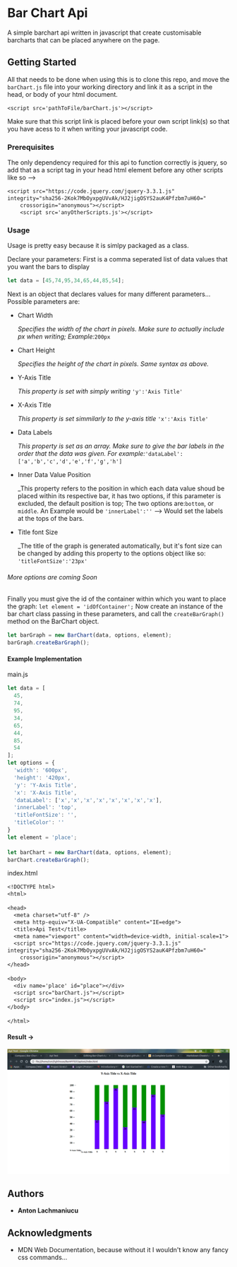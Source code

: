 # Bar Chart Api

A simple barchart api written in javascript that create customisable barcharts that can be placed anywhere on the page.

## Getting Started

All that needs to be done when using this is to clone this repo, and move the `barChart.js` file into your working directory and link it as a script in the head, or body of your html document.
```
<script src='pathToFile/barChart.js'></script>
```
Make sure that this script link is placed before your own script link(s) so that you have acess to it when writing your javascript code. 

### Prerequisites

The only dependency required for this api to function correctly is jquery, so add that as a script tag in your head html element before any other scripts like so -->
```
<script src="https://code.jquery.com/jquery-3.3.1.js" integrity="sha256-2Kok7MbOyxpgUVvAk/HJ2jigOSYS2auK4Pfzbm7uH60="
    crossorigin="anonymous"></script>
    <script src='anyOtherScripts.js'></script>
```

### Usage

Usage is pretty easy because it is simlpy packaged as a class.

Declare your parameters:
  First is a comma seperated list of data values that you want the bars to display

```javascript
let data = [45,74,95,34,65,44,85,54];
```
  Next is an object that declares values for many different parameters...
  Possible parameters are:
  
  * Chart Width
  
     _Specifies the width of the chart in pixels. Make sure to actually include px when writing; Example:_`200px`  
  * Chart Height
  
     _Specifies the height of the chart in pixels. Same syntax as above._
  * Y-Axis Title
  
     _This property is set with simply writing_ `'y':'Axis Title'`
  * X-Axis Title
  
     _This property is set simmilarly to the y-axis title_ `'x':'Axis Title'`
  * Data Labels
  
     _This property is set as an array. Make sure to give the bar labels in the order that the data was given. For example:_`'dataLabel':['a','b','c','d','e','f','g','h']` 
  * Inner Data Value Position
  
     _This property refers to the position in which each data value shoud be placed within its respective bar, it has two options, if this parameter is excluded, the default position is top; The two options are:`bottom`, or `middle`. An Example would be `'innerLabel':''` --> Would set the labels at the tops of the bars.
  * Title font Size
  
     _The title of the graph is generated automatically, but it's font size can be changed by adding this property to the options object like so: `'titleFontSize':'23px'`
     
###### More options are coming Soon

  Finally you must give the id of the container within which you want to place the graph: `let element = 'idOfContainer';`
  Now create an instance of the bar chart class passing in these parameters, and call the `createBarGraph()` method on the BarChart object. 
  ```javascript
  let barGraph = new BarChart(data, options, element);
  barGraph.createBarGraph();
  ```
  
#### Example Implementation

main.js
```javascript
let data = [
  45,
  74,
  95,
  34,
  65,
  44,
  85,
  54
];
let options = {
  'width': '600px',
  'height': '420px',
  'y': 'Y-Axis Title',
  'x': 'X-Axis Title',
  'dataLabel': ['x','x','x','x','x','x','x','x'],
  'innerLabel': 'top',
  'titleFontSize': '',
  'titleColor': ''
}
let element = 'place';

let barChart = new BarChart(data, options, element);
barChart.createBarGraph();
```
index.html
```
<!DOCTYPE html>
<html>

<head>
  <meta charset="utf-8" />
  <meta http-equiv="X-UA-Compatible" content="IE=edge">
  <title>Api Test</title>
  <meta name="viewport" content="width=device-width, initial-scale=1">
  <script src="https://code.jquery.com/jquery-3.3.1.js" integrity="sha256-2Kok7MbOyxpgUVvAk/HJ2jigOSYS2auK4Pfzbm7uH60="
    crossorigin="anonymous"></script>
</head>

<body>
  <div name='place' id="place"></div>
  <script src="barChart.js"></script>
  <script src="index.js"></script>
</body>

</html>
```
#### Result ->
![alt text](https://github.com/anton2mihail/Bar-Chart-Api/blob/master/example/screenshots/ExampleImplementation.png "Example")


## Authors

* **Anton Lachmaniucu**

## Acknowledgments

* MDN Web Documentation, because without it I wouldn't know any fancy css commands...

